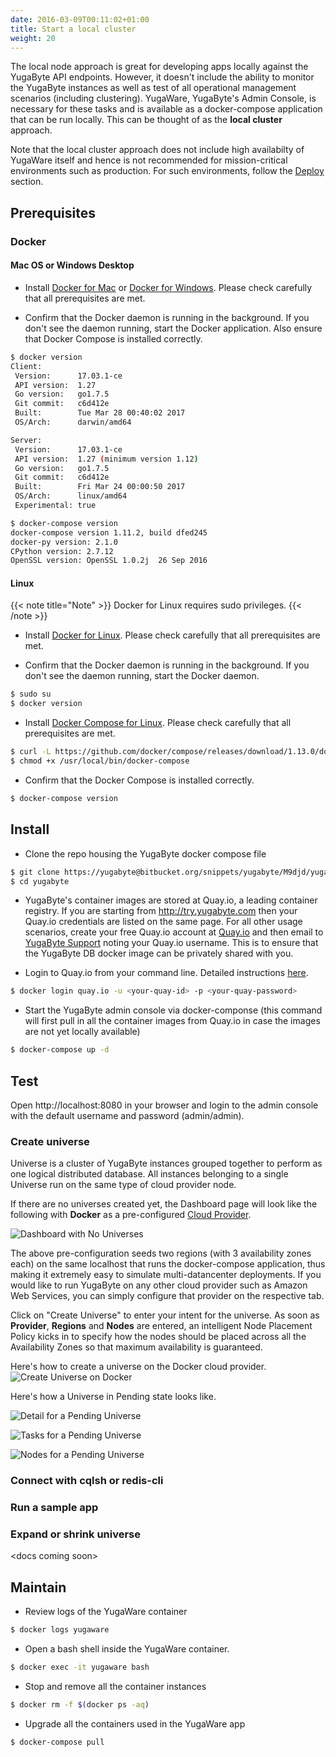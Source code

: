 ```yaml
---
date: 2016-03-09T00:11:02+01:00
title: Start a local cluster
weight: 20
---
```


The local node approach is great for developing apps locally against the YugaByte API endpoints. However, it doesn't include the ability to monitor the YugaByte instances as well as test of all operational management scenarios (including clustering). YugaWare, YugaByte's Admin Console, is necessary for these tasks and is available as a docker-compose application that can be run locally. This can be thought of as the **local cluster** approach.

Note that the local cluster approach does not include high availabilty of YugaWare itself and hence is not recommended for mission-critical environments such as production. For such environments, follow the [Deploy](/deploy) section.

## Prerequisites

### Docker

#### Mac OS or Windows Desktop

- Install [Docker for Mac](https://docs.docker.com/docker-for-mac/install/) or [Docker for Windows](https://store.docker.com/editions/community/docker-ce-desktop-windows). Please check carefully that all prerequisites are met.

- Confirm that the Docker daemon is running in the background. If you don't see the daemon running, start the Docker application. Also ensure that Docker Compose is installed correctly.

```sh
$ docker version
Client:
 Version:      17.03.1-ce
 API version:  1.27
 Go version:   go1.7.5
 Git commit:   c6d412e
 Built:        Tue Mar 28 00:40:02 2017
 OS/Arch:      darwin/amd64

Server:
 Version:      17.03.1-ce
 API version:  1.27 (minimum version 1.12)
 Go version:   go1.7.5
 Git commit:   c6d412e
 Built:        Fri Mar 24 00:00:50 2017
 OS/Arch:      linux/amd64
 Experimental: true

$ docker-compose version
docker-compose version 1.11.2, build dfed245
docker-py version: 2.1.0
CPython version: 2.7.12
OpenSSL version: OpenSSL 1.0.2j  26 Sep 2016
```

#### Linux

{{< note title="Note" >}}
Docker for Linux requires sudo privileges. 
{{< /note >}}

- Install [Docker for Linux](https://docs.docker.com/engine/installation/linux/ubuntulinux/). Please check carefully that all prerequisites are met.

- Confirm that the Docker daemon is running in the background. If you don't see the daemon running, start the Docker daemon.

```sh
$ sudo su 
$ docker version
```

- Install [Docker Compose for Linux](https://docs.docker.com/compose/install/). Please check carefully that all prerequisites are met.

```sh
$ curl -L https://github.com/docker/compose/releases/download/1.13.0/docker-compose-`uname -s`-`uname -m` > /usr/local/bin/docker-compose
$ chmod +x /usr/local/bin/docker-compose
```

- Confirm that the Docker Compose is installed correctly.

```sh
$ docker-compose version
```


## Install

- Clone the repo housing the YugaByte docker compose file

```sh
$ git clone https://yugabyte@bitbucket.org/snippets/yugabyte/M9djd/yugabyte.git
$ cd yugabyte
```

- YugaByte's container images are stored at Quay.io, a leading container registry. If you are starting from http://try.yugabyte.com then your Quay.io credentials are listed on the same page. For all other usage scenarios, create your free Quay.io account at [Quay.io](https://quay.io/signin/) and then email to [YugaByte Support](mailto:support@yugabyte.com) noting your Quay.io username. This is to ensure that the YugaByte DB docker image can be privately shared with you.

- Login to Quay.io from your command line. Detailed instructions [here](https://docs.quay.io/solution/getting-started.html). 

```sh
$ docker login quay.io -u <your-quay-id> -p <your-quay-password>
```

- Start the YugaByte admin console via docker-componse (this command will first pull in all the container images from Quay.io in case the images are not yet locally available)

```sh
$ docker-compose up -d
```

## Test

Open http://localhost:8080 in your browser and login to the admin console with the default username and password (admin/admin). 

### Create universe

Universe is a cluster of YugaByte instances grouped together to perform as one logical distributed database. All instances belonging to a single Universe run on the same type of cloud provider node. 

If there are no universes created yet, the Dashboard page will look like the following with **Docker** as a pre-configured [Cloud Provider](/admin/#configure-cloud-providers). 

![Dashboard with No Universes](/images/ready-for-local-test.png)

The above pre-configuration seeds two regions (with 3 availability zones each) on the same localhost that runs the docker-compose application, thus making it extremely easy to simulate multi-datancenter deployments. If you would like to run YugaByte on any other cloud provider such as Amazon Web Services, you can simply configure that provider on the respective tab.

Click on "Create Universe" to enter your intent for the universe. As soon as **Provider**, **Regions** and **Nodes** are entered, an intelligent Node Placement Policy kicks in to specify how the nodes should be placed across all the Availability Zones so that maximum availability is guaranteed. 

Here's how to create a universe on the Docker cloud provider.
![Create Universe on Docker](/images/create-univ-docker.png)

Here's how a Universe in Pending state looks like.

![Detail for a Pending Universe](/images/pending-univ-detail.png)

![Tasks for a Pending Universe](/images/pending-univ-tasks.png)

![Nodes for a Pending Universe](/images/pending-univ-nodes.png)

### Connect with cqlsh or redis-cli

### Run a sample app

### Expand or shrink universe

\<docs coming soon\>



## Maintain

- Review logs of the YugaWare container

```sh
$ docker logs yugaware
```

- Open a bash shell inside the YugaWare container.

```sh
$ docker exec -it yugaware bash
```

- Stop and remove all the container instances

```sh
$ docker rm -f $(docker ps -aq)
```

- Upgrade all the containers used in the YugaWare app

```sh
$ docker-compose pull 
```